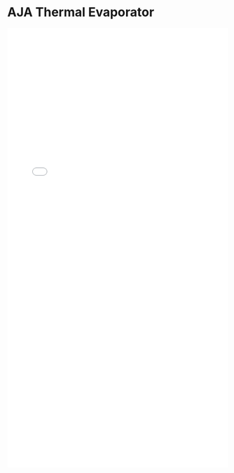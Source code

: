 # AJA Thermal Evaporator

<iframe 
src="/nanodocs/assets/pdfjs/web/viewer.html?file=/nanodocs/assets/pdfs/tools/Thermal_Evap_SOP.pdf"
width="100%" 
height="1000px" 
style="border: none;">
</iframe>